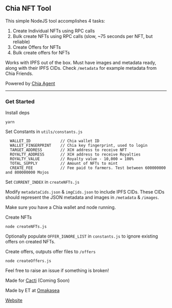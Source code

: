 ## Chia NFT Tool

This simple NodeJS tool accomplishes 4 tasks:

1) Create Individual NFTs using RPC calls
2) Bulk create NFTs using RPC calls (slow, ~75 seconds per NFT, but reliable)
3) Create Offers for NFTs
4) Bulk create offers for NFTs

Works with IPFS out of the box. Must have images and metadata ready, along with their IPFS CIDs.
Check `/metadata` for example metadata from Chia Friends.

Powered by [Chia Agent](https://github.com/Chia-Mine/chia-agent/blob/main/src/api/README.md)

-------------------------------------------------------------

### Get Started

Install deps
```
yarn
```

Set Constants in `utils/constants.js`

```
  WALLET_ID             // Chia wallet ID
  WALLET_FINGERPRINT    // Chia key fingerprint, used to login
  TARGET_ADDRESS        // XCH address to receive NFT
  ROYALTY_ADDRESS       // XCH address to receive Royalties
  ROYALTY_VALUE         // Royalty value - 10,000 = 100%
  TOTAL_SUPPLY          // Amount of NFTs to mint
  CREATE_FEE            // Fee paid to farmers. Test between 600000000 and 800000000 Mojos
```

Set `CURRENT_INDEX` in `createNFTs.js`

Modify `metadataCids.json` & `imgCids.json` to include IPFS CIDs. These CIDs should represent the JSON metadata and images in `/metadata` & `/images`.

Make sure you have a Chia wallet and node running.

Create NFTs

```
node createNFTs.js
```

Optionally populate `OFFER_IGNORE_LIST` in `constants.js` to ignore existing offers on created NFTs.

Create offers, outputs offer files to `/offers`

```
node createOffers.js
```

Feel free to raise an issue if something is broken!

Made for [Cacti](https://omakasea.com/cacti) (Coming Soon)

Made by ET at [Omakasea](https://twitter.com/Omakasea_)

[Website](https://omakasea.com/)
